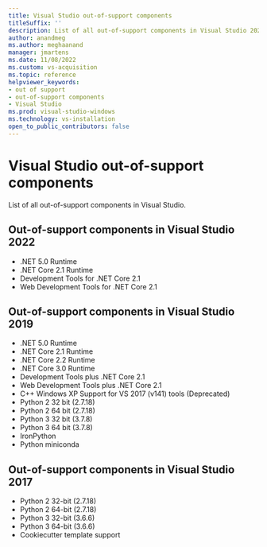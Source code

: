 ```yaml
---
title: Visual Studio out-of-support components
titleSuffix: ''
description: List of all out-of-support components in Visual Studio 2022, Visual Studio 2019, and Visual Studio 2017.
author: anandmeg
ms.author: meghaanand
manager: jmartens
ms.date: 11/08/2022
ms.custom: vs-acquisition
ms.topic: reference
helpviewer_keywords:
- out of support
- out-of-support components
- Visual Studio
ms.prod: visual-studio-windows
ms.technology: vs-installation
open_to_public_contributors: false
---
```

# Visual Studio out-of-support components

List of all out-of-support components in Visual Studio.

## Out-of-support components in Visual Studio 2022

- .NET 5.0 Runtime
- .NET Core 2.1 Runtime
- Development Tools for .NET Core 2.1
- Web Development Tools for .NET Core 2.1

## Out-of-support components in Visual Studio 2019

- .NET 5.0 Runtime
- .NET Core 2.1 Runtime
- .NET Core 2.2 Runtime
- .NET Core 3.0 Runtime
- Development Tools plus .NET Core 2.1
- Web Development Tools plus .NET Core 2.1
- C++ Windows XP Support for VS 2017 (v141) tools (Deprecated)
- Python 2 32 bit (2.7.18)
- Python 2 64 bit (2.7.18)
- Python 3 32 bit (3.7.8)
- Python 3 64 bit (3.7.8)
- IronPython
- Python miniconda

## Out-of-support components in Visual Studio 2017

- Python 2 32-bit (2.7.18)
- Python 2 64-bit (2.7.18)
- Python 3 32-bit (3.6.6)
- Python 3 64-bit (3.6.6)
- Cookiecutter template support
